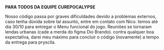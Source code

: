 **PARA TODOS DA EQUIPE CUREPOCALYPSE**

Nosso código passa por graves dificuldades devido a problemas externos, caso tenha dúvida sobre tal assunto, entre em contato com Nico.
temos até dia 30/10 para entregar o Menu funcional do jogo.
Reuniões se tornaram lendas urbanas (cade a merda do figma Dio Brando).
contra qualquer boa expectativa, darei meu máximo para concluir o código (novamente) a tempo da entrega para pryscila.
